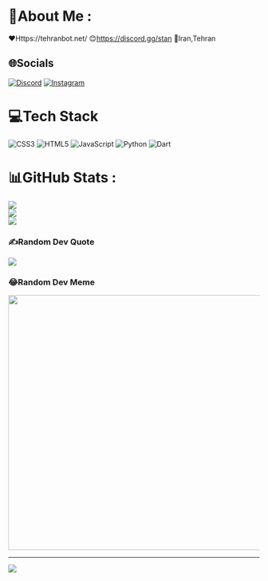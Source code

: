 # 💫About Me :
❤️Https://tehranbot.net/
😊https://discord.gg/stan
👻Iran,Tehran

## 🌐Socials
[![Discord](https://img.shields.io/badge/Discord-%237289DA.svg?logo=discord&logoColor=white)](htttps://discord.gg/famoushaji) [![Instagram](https://img.shields.io/badge/Instagram-%23E4405F.svg?logo=Instagram&logoColor=white)](https://www.instagram.com/h.aryajk/) 

# 💻Tech Stack
![CSS3](https://img.shields.io/badge/css3-%231572B6.svg?style=for-the-badge&logo=css3&logoColor=white) ![HTML5](https://img.shields.io/badge/html5-%23E34F26.svg?style=for-the-badge&logo=html5&logoColor=white) ![JavaScript](https://img.shields.io/badge/javascript-%23323330.svg?style=for-the-badge&logo=javascript&logoColor=%23F7DF1E) ![Python](https://img.shields.io/badge/python-3670A0?style=for-the-badge&logo=python&logoColor=ffdd54) ![Dart](https://img.shields.io/badge/dart-3670A0?style=for-the-badge&logo=dart&logoColor=4e96a3)
# 📊GitHub Stats :
![](https://github-readme-stats.vercel.app/api?username=Aryajk-Discord&theme=nord&hide_border=false&include_all_commits=true&count_private=true)<br/>
![](https://github-readme-streak-stats.herokuapp.com/?user=Aryajk-Discord&theme=nord&hide_border=false)<br/>
![](https://github-readme-stats.vercel.app/api/top-langs/?username=Aryajk-Discord&theme=nord&hide_border=false&include_all_commits=true&count_private=true&layout=compact)

### ✍️Random Dev Quote
![](https://quotes-github-readme.vercel.app/api?type=horizontal&theme=dark)

### 😂Random Dev Meme
<img src="https://random-memer.herokuapp.com/" width="512px"/>

---
[![](https://visitcount.itsvg.in/api?id=Aryajk-Discord&icon=2&color=5)](https://visitcount.itsvg.in)

